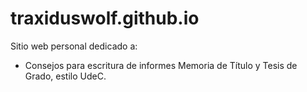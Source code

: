 # traxiduswolf.github.io
Sitio web personal dedicado a:
- Consejos para escritura de informes Memoria de Título y Tesis de Grado, estilo UdeC.
